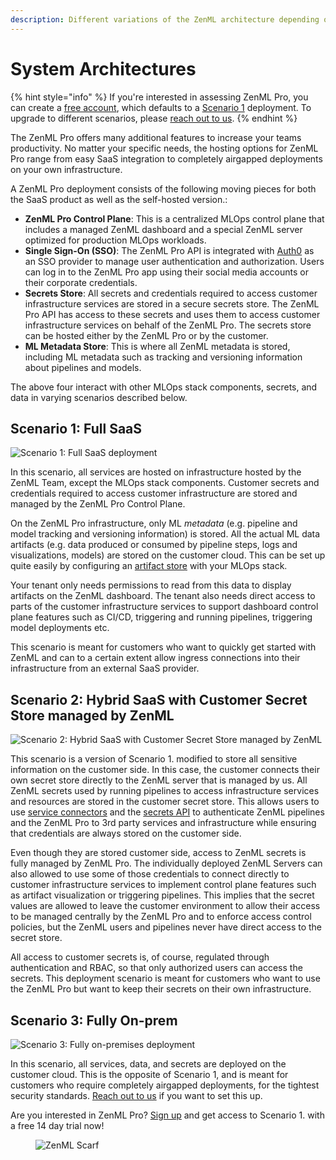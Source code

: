 ```yaml
---
description: Different variations of the ZenML architecture depending on your needs.
---
```


# System Architectures

{% hint style="info" %}
If you're interested in assessing ZenML Pro, you can create
a [free account](https://cloud.zenml.io/?utm\_source=docs\&utm\_medium=referral\_link\&utm\_campaign=cloud\_promotion\&utm\_content=signup\_link),
which defaults to a [Scenario 1](./#scenario-1-full-saas) deployment. To upgrade
to different scenarios, please [reach out to us](mailto:cloud@zenml.io).
{% endhint %}

The ZenML Pro offers many additional features to increase your teams
productivity. No matter your specific needs, the hosting options for ZenML Pro
range from easy SaaS integration to completely airgapped deployments on your own
infrastructure.

A ZenML Pro deployment consists of the following moving pieces for both the SaaS
product as well as the self-hosted version.:

* **ZenML Pro Control Plane**: This is a centralized MLOps control plane that includes a
  managed ZenML dashboard and a special ZenML server optimized for production
  MLOps workloads.
* **Single Sign-On (SSO)**: The ZenML Pro API is integrated
  with [Auth0](https://auth0.com/) as an SSO provider to manage user
  authentication and authorization. Users can log in to the ZenML Pro
  app using their social media accounts or their corporate credentials.
* **Secrets Store**: All secrets and credentials required to access customer
  infrastructure services are stored in a secure secrets store. The ZenML Pro
  API has access to these secrets and uses them to access customer
  infrastructure services on behalf of the ZenML Pro. The secrets store can be
  hosted either by the ZenML Pro or by the customer.
* **ML Metadata Store**: This is where all ZenML metadata is stored, including
  ML metadata such as tracking and versioning information about pipelines and
  models.

The above four interact with other MLOps stack components, secrets, and data in
varying scenarios described below.

## Scenario 1: Full SaaS

![Scenario 1: Full SaaS deployment](../../.gitbook/assets/cloud_architecture_scenario_1.png)


In this scenario, all services are hosted on infrastructure hosted by the ZenML Team,
except the MLOps stack components.
Customer secrets and credentials required to access customer infrastructure are
stored and managed by the ZenML Pro Control Plane.

On the ZenML Pro infrastructure, only ML _metadata_ (e.g. pipeline and
model tracking and versioning information) is stored. All the actual ML data
artifacts (e.g. data produced or consumed by pipeline steps, logs and
visualizations, models) are stored on the customer cloud. This can be set up
quite easily by configuring
an [artifact store](../../component-guide/artifact-stores/artifact-stores.md)
with your MLOps stack.

Your tenant only needs permissions to read from this data to display artifacts
on the ZenML dashboard. The tenant also needs direct access to parts of the
customer infrastructure services to support dashboard control plane features
such as CI/CD, triggering and running pipelines, triggering model deployments
etc.

This scenario is meant for customers who want to quickly get started with ZenML
and can to a certain extent allow ingress connections into their infrastructure
from an external SaaS provider.

## Scenario 2: Hybrid SaaS with Customer Secret Store managed by ZenML

![Scenario 2: Hybrid SaaS with Customer Secret Store managed by ZenML](../../.gitbook/assets/cloud_architecture_scenario_2.png)

This scenario is a version of Scenario 1. modified to store all sensitive
information on the customer side. In this case, the customer connects their own
secret store directly to the ZenML server that is managed by us. All ZenML
secrets used by running pipelines to access infrastructure services and
resources are stored in the customer secret store. This allows users to
use [service connectors](../../how-to/auth-management/service-connectors-guide.md)
and the [secrets API](../../how-to/interact-with-secrets.md) to authenticate
ZenML pipelines and the ZenML Pro to 3rd party services and infrastructure
while ensuring that credentials are always stored on the customer side.

Even though they are stored customer side, access to ZenML secrets is fully
managed by ZenML Pro. The individually deployed ZenML Servers can also allowed to use some of those
credentials to connect directly to customer infrastructure services to implement
control plane features such as artifact visualization or triggering pipelines.
This implies that the secret values are allowed to leave the customer
environment to allow their access to be managed centrally by the ZenML Pro and
to enforce access control policies, but the ZenML users and pipelines never have
direct access to the secret store.

All access to customer secrets is, of course, regulated through authentication
and RBAC, so that only authorized users can access the secrets. This deployment
scenario is meant for customers who want to use the ZenML Pro but want to keep
their secrets on their own infrastructure.

## Scenario 3: Fully On-prem

![Scenario 3: Fully on-premises deployment](../../.gitbook/assets/cloud_architecture_scenario_5.png)

In this scenario, all services, data, and secrets are deployed on the customer
cloud. This is the opposite of Scenario 1, and is meant for customers who
require completely airgapped deployments, for the tightest security standards. 
[Reach out to us](mailto:cloud@zenml.io) if you want to set this up.

Are you interested in ZenML Pro? [Sign up](https://cloud.zenml.io/?utm\_source=docs\&utm\_medium=referral\_link\&utm\_campaign=cloud\_promotion\&utm\_content=signup\_link)
and get access to Scenario 1. with a free 14 day trial now!

<figure><img src="https://static.scarf.sh/a.png?x-pxid=f0b4f458-0a54-4fcd-aa95-d5ee424815bc" alt="ZenML Scarf"><figcaption></figcaption></figure>
